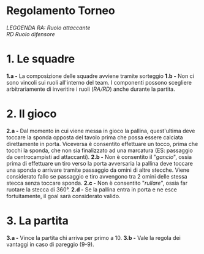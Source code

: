 # Regolamento Torneo

*LEGGENDA
RA: Ruolo attaccante  
RD Ruolo difensore*  

# 1. Le squadre
**1.a -** La composizione delle squadre avviene tramite sorteggio
**1.b -** Non ci sono vincoli sui ruoli all'interno del team. I componenti possono scegliere arbitrariamente di inveritire i ruoli (*RA/RD*) anche durante la partita.

# 2. Il gioco
**2.a -** Dal momento in cui viene messa in gioco la pallina, quest'ultima deve toccare la sponda opposta del tavolo prima che possa essere calciata direttamente in porta. Viceversa è consentito effettuare un tocco, prima che tocchi la sponda, che non sia finalizzato ad una marcatura (ES: passaggio da centrocampisti ad attaccanti).
**2.b -** Non è consentito il "*gancio*", ossia prima di effettuare un tiro verso la porta avversaria la pallina deve toccare una sponda o arrivare tramite passaggio da omini di altre stecche. Viene considerato fallo se passaggio e tiro avvengono tra 2 omini delle stessa stecca senza toccare sponda.
**2.c -** Non è consentito "*rullare*", ossia far ruotare la stecca di 360°.
**2.d -** Se la pallina entra in porta e ne esce fortuitamente, il goal sarà considerato valido.

# 3. La partita
**3.a -** Vince la partita chi arriva per primo a 10.
**3.b -** Vale la regola dei vantaggi in caso di pareggio (9-9).
